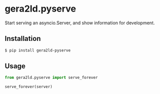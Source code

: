 # gera2ld.pyserve

Start serving an asyncio.Server, and show information for development.

## Installation

```sh
$ pip install gera2ld-pyserve
```

## Usage

```py
from gera2ld.pyserve import serve_forever

serve_forever(server)
```
